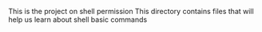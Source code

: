 This is the project on shell permission
This directory contains files that will help us learn about shell basic commands
